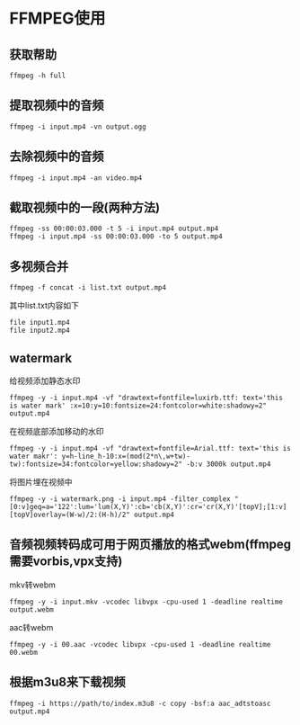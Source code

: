 # FFMPEG使用

## 获取帮助

	ffmpeg -h full

## 提取视频中的音频

	ffmpeg -i input.mp4 -vn output.ogg

## 去除视频中的音频

	ffmpeg -i input.mp4 -an video.mp4

## 截取视频中的一段(两种方法)

	ffmpeg -ss 00:00:03.000 -t 5 -i input.mp4 output.mp4
	ffmpeg -i input.mp4 -ss 00:00:03.000 -to 5 output.mp4

## 多视频合并

	ffmpeg -f concat -i list.txt output.mp4

其中list.txt内容如下

	file input1.mp4
	file input2.mp4

## watermark

给视频添加静态水印

	ffmpeg -y -i input.mp4 -vf "drawtext=fontfile=luxirb.ttf: text='this is water mark' :x=10:y=10:fontsize=24:fontcolor=white:shadowy=2" output.mp4

在视频底部添加移动的水印

	ffmpeg -y -i input.mp4 -vf "drawtext=fontfile=Arial.ttf: text='this is water makr': y=h-line_h-10:x=(mod(2*n\,w+tw)-tw):fontsize=34:fontcolor=yellow:shadowy=2" -b:v 3000k output.mp4

将图片埋在视频中

	ffmpeg -y -i watermark.png -i input.mp4 -filter_complex "[0:v]geq=a='122':lum='lum(X,Y)':cb='cb(X,Y)':cr='cr(X,Y)'[topV];[1:v][topV]overlay=(W-w)/2:(H-h)/2" output.mp4

## 音频视频转码成可用于网页播放的格式webm(ffmpeg需要vorbis,vpx支持)

mkv转webm

	ffmpeg -y -i input.mkv -vcodec libvpx -cpu-used 1 -deadline realtime output.webm

aac转webm

	ffmpeg -y -i 00.aac -vcodec libvpx -cpu-used 1 -deadline realtime 00.webm

## 根据m3u8来下载视频

	ffmpeg -i https://path/to/index.m3u8 -c copy -bsf:a aac_adtstoasc output.mp4
